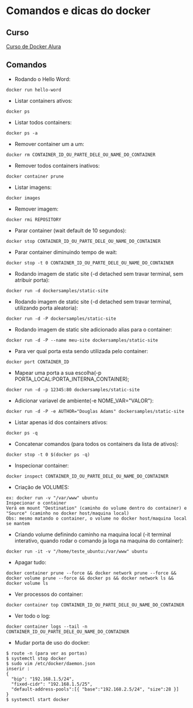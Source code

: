 # Comandos e dicas do docker

## Curso

[Curso de Docker Alura](https://cursos.alura.com.br/course/docker-e-docker-compose)

## Comandos

- Rodando o Hello Word:

```docker run hello-word```

- Listar containers ativos:

```docker ps```

- Listar todos containers:

```docker ps -a```

- Remover container um a um:

```docker rm CONTAINER_ID_OU_PARTE_DELE_OU_NAME_DO_CONTAINER```

- Remover todos containers inativos:

```docker container prune```

- Listar imagens:
 
```docker images```

- Remover imagem:

```docker rmi REPOSITORY```

- Parar container (wait default de 10 segundos):

```docker stop CONTAINER_ID_OU_PARTE_DELE_OU_NAME_DO_CONTAINER```

- Parar container diminuindo tempo de wait:

```docker stop -t 0 CONTAINER_ID_OU_PARTE_DELE_OU_NAME_DO_CONTAINER```

- Rodando imagem de static site (-d detached sem travar terminal, sem atribuir porta):

```docker run -d dockersamples/static-site```

- Rodando imagem de static site (-d detached sem travar terminal, utilizando porta aleatoria):

```docker run -d -P dockersamples/static-site```

- Rodando imagem de static site adicionado alias para o container:

```docker run -d -P --name meu-site dockersamples/static-site```

- Para ver qual porta esta sendo utilizada pelo container:

```docker port CONTAINER_ID```

- Mapear uma porta a sua escolha(-p PORTA_LOCAL:PORTA_INTERNA_CONTAINER);

```docker run -d -p 12345:80 dockersamples/static-site```

- Adicionar variavel de ambiente(-e NOME_VAR="VALOR"):

```docker run -d -P -e AUTHOR="Douglas Adams" dockersamples/static-site```

- Listar apenas id dos containers ativos:

```docker ps -q```

- Concatenar comandos (para todos os containers da lista de ativos):

```docker stop -t 0 $(docker ps -q)```

- Inspecionar container:

```docker inspect CONTAINER_ID_OU_PARTE_DELE_OU_NAME_DO_CONTAINER```

- Criação de VOLUMES:

```
ex: docker run -v "/var/www" ubuntu
Inspecionar o container
Verá em mount "Destination" (caminho do volume dentro do container) e "Source" (caminho no docker host/maquina local)
Obs: mesmo matando o container, o volume no docker host/maquina local se mantem
```

- Criando volume definindo caminho na maquina local (-it terminal interativo, quando rodar o comando ja loga na maquina do container):

```docker run -it -v "/home/teste_ubuntu:/var/www" ubuntu```

- Apagar tudo:

```docker container prune --force && docker network prune --force && docker volume prune --force && docker ps && docker network ls && docker volume ls```

- Ver processos do container:

```docker container top CONTAINER_ID_OU_PARTE_DELE_OU_NAME_DO_CONTAINER```

- Ver todo o log:

```docker container logs --tail -n CONTAINER_ID_OU_PARTE_DELE_OU_NAME_DO_CONTAINER```

- Mudar porta de uso do docker:

```
$ route -n (para ver as portas)
$ systemctl stop docker
$ sudo vim /etc/docker/daemon.json
inserir :
{
  "bip": "192.168.1.5/24", 
  "fixed-cidr": "192.168.1.5/25", 
  "default-address-pools":[{ "base":"192.168.2.5/24", "size":28 }]
} 
$ systemctl start docker
```



